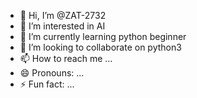 - 👋 Hi, I’m @ZAT-2732
- 👀 I’m interested in AI 
- 🌱 I’m currently learning python beginner 
- 💞️ I’m looking to collaborate on python3 
- 📫 How to reach me ...
- 😄 Pronouns: ...
- ⚡ Fun fact: ...

<!---
ZAT-2732/ZAT-2732 is a ✨ special ✨ repository because its `README.md` (this file) appears on your GitHub profile.
You can click the Preview link to take a look at your changes.
--->
